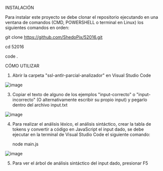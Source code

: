 INSTALACIÓN

Para instalar este proyecto se debe clonar el repositorio ejecutando en una ventana de comandos (CMD, POWERSHELL o terminal en Linux) los siguientes comandos en orden:

git clone https://github.com/ShedoPix/52016.git

cd 52016

code .

CÓMO UTILIZAR

1. Abrir la carpeta "ssl-antlr-parcial-analizador" en Visual Studio Code

![image](https://github.com/user-attachments/assets/0a0a72c7-d4b6-42fe-9396-55754a9f36b0)

3. Copiar el texto de alguno de los ejemplos "input-correcto" o "input-incorrecto" (O alternativamente escribir su propio input) y pegarlo dentro del archivo input.txt

![image](https://github.com/user-attachments/assets/e0430268-7db2-473f-a9a3-defb157df558)

4. Para realizar el análisis léxico, el análisis sintáctico, crear la tabla de tokens y convertir a código en JavaScript el input dado, se debe ejecutar en la terminal de Visual Studio Code el siguiente comando:

    node main.js

![image](https://github.com/user-attachments/assets/d8d07e71-ae62-4978-92bf-420f022413fc)
  
5. Para ver el árbol de análisis sintáctico del input dado, presionar F5
